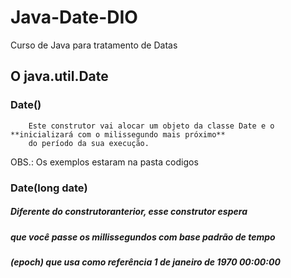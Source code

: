 # Java-Date-DIO
Curso de Java para tratamento de Datas

## O java.util.Date
### Date()

```
    Este construtor vai alocar um objeto da classe Date e o **inicializará com o milissegundo mais próximo**
    do período da sua execução.
```
OBS.: Os exemplos estaram na pasta codigos

### Date(long date)
##### Diferente do construtoranterior, esse construtor espera
##### que você passe os millissegundos com base padrão de tempo
##### (epoch) que usa como referência 1 de janeiro de 1970 00:00:00